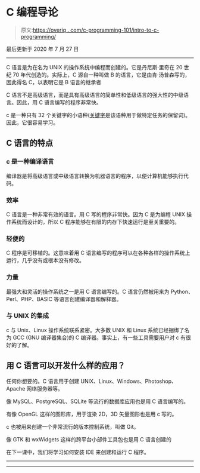 # C 编程导论

> 原文:[https://overiq . com/c-programming-101/intro-to-c-programming/](https://overiq.com/c-programming-101/intro-to-c-programming/)

最后更新于 2020 年 7 月 27 日

* * *

C 语言是为在名为 UNIX 的操作系统中编程而创建的。它是丹尼斯·里奇在 20 世纪 70 年代创造的。实际上，C 源自一种叫做 B 的语言，它是由肯·汤普森写的，因此得名 C，以表明它是 B 语言的继承者

C 语言不是高级语言，而是具有高级语言的简单性和低级语言的强大性的中级语言。因此，用 C 语言编写的程序非常快。

c 是一种只有 32 个关键字的小语种([关键字](https://overiq.com/c-programming-101/keywords-and-identifiers/#keywords)是该语种用于做特定任务的保留词)。因此，它很容易学习。

## C 语言的特点

### c 是一种编译语言

编译器是将高级语言或中级语言转换为机器语言的程序，以便计算机能够执行代码。

### 效率

C 语言是一种非常有效的语言。用 C 写的程序非常快。因为 C 是为编程 UNIX 操作系统而设计的，所以 C 程序能够在有限的内存下快速运行是至关重要的。

### 轻便的

C 程序是可移植的。这意味着用 C 语言编写的程序可以在各种各样的操作系统上运行，几乎没有或根本没有修改。

### 力量

最强大和灵活的操作系统之一是用 C 语言编写的。C 语言仍然被用来为 Python、Perl、PHP、BASIC 等语言创建编译器和解释器。

### 与 UNIX 的集成

c 与 Unix、Linux 操作系统联系紧密。大多数 UNIX 和 Linux 系统已经捆绑了名为 GCC (GNU 编译器集合)的 C 编译器。事实上，有一些工具需要用户对 c 有很好的了解。

## 用 C 语言可以开发什么样的应用？

任何你想要的。C 语言用于创建 UNIX、Linux、Windows、Photoshop、Apache 网络服务器等。

像 MySQL、PostgreSQL、SQLite 等流行的数据库应用也是用 C 语言编写的。

有像 OpenGL 这样的图形库，用于渲染 2D，3D 矢量图形也是用 c 写的。

c 也被用来创建一个非常流行的版本控制系统，叫做 Git。

像 GTK 和 wxWidgets 这样的跨平台小部件工具包也是用 C 语言创建的

在下一课中，我们将学习如何安装 IDE 来创建和运行 C 程序。

* * *

* * *